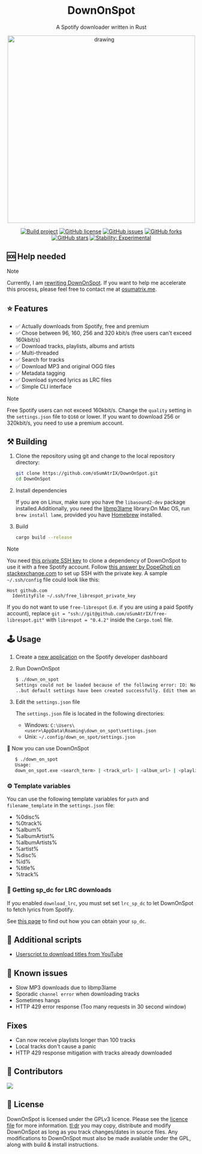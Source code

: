 <div align="center">

# DownOnSpot

A Spotify downloader written in Rust

<img src="assets/icon.svg" alt="drawing" width="500"/>

<br>

[![Build project](https://github.com/oSumAtrIX/DownOnSpot/actions/workflows/build.yml/badge.svg)](https://github.com/oSumAtrIX/DownOnSpot/actions/workflows/build.yml)
[![GitHub license](https://img.shields.io/github/license/oSumAtrIX/DownOnSpot)](https://github.com/oSumAtrIX/DownOnSpot/blob/main/LICENSE)
[![GitHub issues](https://img.shields.io/github/issues/oSumAtrIX/DownOnSpot)](https://github.com/oSumAtrIX/DownOnSpot/issues)
[![GitHub forks](https://img.shields.io/github/forks/oSumAtrIX/DownOnSpot)](https://github.com/oSumAtrIX/DownOnSpot/network)
[![GitHub stars](https://img.shields.io/github/stars/oSumAtrIX/DownOnSpot)](https://github.com/oSumAtrIX/DownOnSpot/stargazers)
[![Stability: Experimental](https://masterminds.github.io/stability/experimental.svg)](https://masterminds.github.io/stability/experimental.html)

</div>

## 🆘 Help needed

> [!NOTE]
> Currently, I am [rewriting DownOnSpot](https://github.com/oSumAtrIX/DownOnSpot/pull/68).
> If you want to help me accelerate this process, please feel free to contact me at [osumatrix.me](https://osumatrix.me).

## ⭐ Features

- ✅ Actually downloads from Spotify, free and premium
- ✅ Chose between 96, 160, 256 and 320 kbit/s (free users can't exceed 160kbit/s)
- ✅ Download tracks, playlists, albums and artists
- ✅ Multi-threaded
- ✅ Search for tracks
- ✅ Download MP3 and original OGG files
- ✅ Metadata tagging
- ✅ Download synced lyrics as LRC files
- ✅ Simple CLI interface

> [!NOTE]
> Free Spotify users can not exceed 160kbit/s. Change the `quality` setting in the `settings.json` file to `Q160` or lower. If you want to download 256 or 320kbit/s, you need to use a premium account.

## ⚒️ Building

1. Clone the repository using git and change to the local repository directory:

   ```bash
   git clone https://github.com/oSumAtrIX/DownOnSpot.git
   cd DownOnSpot
   ```
2. Install dependencies

   If you are on Linux, make sure you have the `libasound2-dev` package installed.Additionally, you need the [libmp3lame](https://www.rarewares.org/mp3-lame-libraries.php#libmp3lame) library.On Mac OS, run `brew install lame`, provided you have [Homebrew](https://brew.sh/) installed.
3. Build

   ```bash
   cargo build --release
   ```

> [!NOTE]
> You need [this private SSH key](assets/free_librespot_private_key) to clone a dependency of DownOnSpot to use it with a free Spotify account.
> Follow [this answer by DopeGhoti on stackexchange.com](https://unix.stackexchange.com/a/494485) to set up SSH with the private key.
> A sample `~/.ssh/config` file could look like this:
>
> ```text
> Host github.com
>   IdentityFile ~/.ssh/free_librespot_private_key
> ```
>
> If you do not want to use `free-librespot` (i.e. if you are using a paid Spotify account), replace `git = "ssh://git@github.com/oSumAtrIX/free-librespot.git"` with `librespot = "0.4.2"` inside the `Cargo.toml` file.

## 🕹️ Usage

1. Create a [new application](https://developer.spotify.com/dashboard/applications) on the Spotify developer dashboard
2. Run DownOnSpot

   ```bash
   $ ./down_on_spot
   Settings could not be loaded because of the following error: IO: NotFound No such file or directory. (os error 2)...
   ..but default settings have been created successfully. Edit them and run the program again.
   ```
3. Edit the `settings.json` file

   The `settings.json` file is located in the following directories:

   - Windows: `C:\Users\<user>\AppData\Roaming\down_on_spot\settings.json`
   - Unix: `~/.config/down_on_spot/settings.json`

🎉 Now you can use DownOnSpot

```bash
   $ ./down_on_spot
   Usage:
   down_on_spot.exe <search_term> | <track_url> | <album_url> | <playlist_url> | <artist_url>
```

### ⚙️ Template variables

You can use the following template variables for `path` and `filename_template` in the `settings.json` file:

- %0disc%
- %0track%
- %album%
- %albumArtist%
- %albumArtists%
- %artist%
- %disc%
- %id%
- %title%
- %track%

### 📃 Getting sp_dc for LRC downloads

If you enabled `download_lrc`, you must set set `lrc_sp_dc` to let DownOnSpot to fetch lyrics from Spotify.

See [this page](https://github.com/akashrchandran/syrics/wiki/Finding-sp_dc) to find out how you can obtain your `sp_dc`.

## 🧭 Additional scripts

- [Userscript to download titles from YouTube](https://gist.github.com/oSumAtrIX/6abf46e2ea25d32f4e6608c3c3cf837e)

## 🐞 Known issues

- Slow MP3 downloads due to libmp3lame
- Sporadic `channel error` when downloading tracks
- Sometimes hangs
- HTTP 429 error response (Too many requests in 30 second window)

## Fixes

- Can now receive playlists longer than 100 tracks
- Local tracks don't cause a panic
- HTTP 429 response mitigation with tracks already downloaded

## 💪 Contributors

<a href="https://github.com/osumatrix/downonspot/graphs/contributors">
  <img src="https://contrib.rocks/image?repo=osumatrix/downonspot" />
</a>

## 🔑 License

DownOnSpot is licensed under the GPLv3 licence. Please see the [licence file](LICENSE) for more information.
[tl;dr](https://www.tldrlegal.com/license/gnu-general-public-license-v3-gpl-3) you may copy, distribute and modify DownOnSpot as long as you track changes/dates in source files.
Any modifications to DownOnSpot must also be made available under the GPL, along with build & install instructions.
